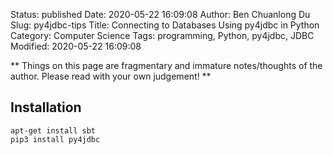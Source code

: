 Status: published
Date: 2020-05-22 16:09:08
Author: Ben Chuanlong Du
Slug: py4jdbc-tips
Title: Connecting to Databases Using py4jdbc in Python
Category: Computer Science
Tags: programming, Python, py4jdbc, JDBC
Modified: 2020-05-22 16:09:08

**
Things on this page are
fragmentary and immature notes/thoughts of the author.
Please read with your own judgement!
**

## Installation

```
apt-get install sbt
pip3 install py4jdbc
```
